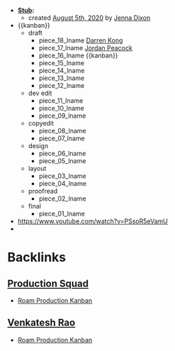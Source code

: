 - **[Stub](<Stub.md>):**
    - created [August 5th, 2020](<August 5th, 2020.md>) by [Jenna Dixon](<Jenna Dixon.md>)
- {{kanban}}
    - draft
        - piece_18_lname [Darren Kong](<Darren Kong.md>)
        - piece_17_lname [Jordan Peacock](<Jordan Peacock.md>)
        - piece_16_lname {{kanban}}
        - piece_15_lname
        - piece_14_lname
        - piece_13_lname
        - piece_12_lname
    - dev edit
        - piece_11_lname
        - piece_10_lname
        - piece_09_lname
    - copyedit
        - piece_08_lname
        - piece_07_lname
    - design
        - piece_06_lname
        - piece_05_lname
    - layout
        - piece_03_lname
        - piece_04_lname
    - proofread
        - piece_02_lname
    - final
        - piece_01_lname
- https://www.youtube.com/watch?v=PSsoR5eVamU
- 

# Backlinks
## [Production Squad](<Production Squad.md>)
- [Roam Production Kanban](<Roam Production Kanban.md>)

## [Venkatesh Rao](<Venkatesh Rao.md>)
- [Roam Production Kanban](<Roam Production Kanban.md>)

